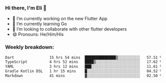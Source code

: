 ### Hi there, I'm Eli 👋
- 🔭 I’m currently working on the new Flutter App
- 🌱 I’m currently learning Go
- 🦄 I’m looking to collaborate with other flutter developers
- 😄 Pronouns: He/Him/His

### Weekly breakdown:
<!--START_SECTION:waka-->

```txt
Dart                15 hrs 54 mins  ██████████████▒░░░░░░░░░░   57.51 %
TypeScript          4 hrs 52 mins   ████▒░░░░░░░░░░░░░░░░░░░░   17.62 %
YAML                3 hrs 12 mins   ███░░░░░░░░░░░░░░░░░░░░░░   11.61 %
Gradle Kotlin DSL   1 hr 15 mins    █░░░░░░░░░░░░░░░░░░░░░░░░   04.52 %
Markdown            41 mins         ▓░░░░░░░░░░░░░░░░░░░░░░░░   02.50 %
```

<!--END_SECTION:waka-->
